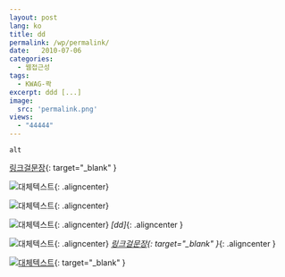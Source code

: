 ```yaml
---
layout: post
lang: ko
title: dd
permalink: /wp/permalink/
date:   2010-07-06
categories:
  - 웹접근성
tags:
  - KWAG-콱
excerpt: ddd [...]
image:
  src: 'permalink.png'
views:
  - "44444"
---
```


`alt`

[링크걸문장](링크주소){: target="_blank" }

![대체텍스트](/assets/img/2010/dd.png){: .aligncenter}

![대체텍스트](/assets/img/2010/dd.png "타이틀속성"){: .aligncenter}



<!-- 이미지와 일반 텍스트 2줄 -->
![대체텍스트](/assets/img/2010/dd.png){: .aligncenter}
*[dd]*{: .aligncenter }

<!-- 이미지와 링크걸린 텍스트 2줄 -->
![대체텍스트](/assets/img/2011/dd.jpg){: .aligncenter}
*[링크걸문장](링크주소){: target="_blank" }*{: .aligncenter }

<!-- 이미지에 링크 걸기 -->
[![대체텍스트](/assets/img/2010/dd.png)](링크주소){: target="_blank" }

